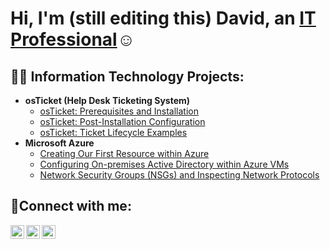 <h1>Hi, I'm (still editing this) David, an <a href="https://www.linkedin.com/in/davidamui/">IT Professional</a>☺</h1>

<h2>👨‍💻 Information Technology Projects:</h2>

- <b>osTicket (Help Desk Ticketing System)</b>
  - [osTicket: Prerequisites and Installation](https://github.com/niiobdavid/osticket-prereqs)
  - [osTicket: Post-Installation Configuration](https://github.com/niiobdavid/post-install-config)
  - [osTicket: Ticket Lifecycle Examples](https://github.com/niiobdavid/ticket-lifecycle)
- <b>Microsoft Azure</b>
  - [Creating Our First Resource within Azure](https://github.com/niiobdavid/configure-ad)
  - [Configuring On-premises Active Directory within Azure VMs](https://github.com/niiobdavid/configure-ad)
  - [Network Security Groups (NSGs) and Inspecting Network Protocols](https://github.com/niiobdavid/azure-network-protocols)

<h2>🤳Connect with me:</h2>

[<img align="left" alt="Josh | Twitter" width="22px" src="https://cdn.jsdelivr.net/npm/simple-icons@v3/icons/twitter.svg" />][twitter]
[<img align="left" alt="Josh | LinkedIn" width="22px" src="https://cdn.jsdelivr.net/npm/simple-icons@v3/icons/linkedin.svg" />][linkedin]
[<img align="left" alt="Josh | Instagram" width="22px" src="https://cdn.jsdelivr.net/npm/simple-icons@v3/icons/instagram.svg" />][instagram]

[twitter]: https://twitter.com/niiobdavid
[instagram]: https://www.instagram.com/itz_dave_yh/
[linkedin]: https://www.linkedin.com/in/davidamui/
